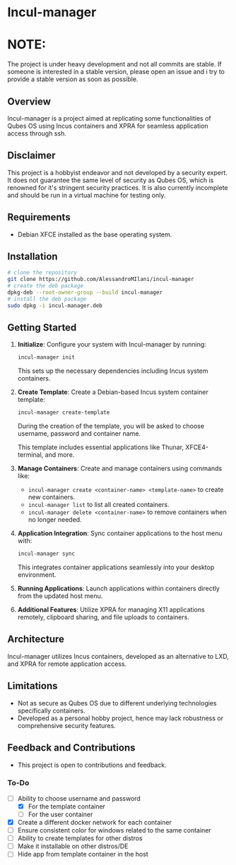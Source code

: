 # Incul-manager


# NOTE:
The project is under heavy development and not all commits are stable. If someone is interested in a stable version, please open an issue and i try to provide a stable version as soon as possible.

## Overview

Incul-manager is a project aimed at replicating some functionalities of Qubes OS using Incus containers and XPRA for seamless application access through ssh.

## Disclaimer

This project is a hobbyist endeavor and not developed by a security expert. It does not guarantee the same level of security as Qubes OS, which is renowned for it's stringent security practices. It is also currently incomplete and should be run in a virtual machine for testing only.

## Requirements

- Debian XFCE installed as the base operating system.

## Installation

   ```bash
   # clone the repository
   git clone https://github.com/AlessandroMIlani/incul-manager
   # create the deb package
   dpkg-deb --root-owner-group --build incul-manager
   # install the deb package
   sudo dpkg -i incul-manager.deb
   ```

## Getting Started

1. **Initialize**: Configure your system with Incul-manager by running:

   ```bash
   incul-manager init
   ```

   This sets up the necessary dependencies including Incus system containers.

2. **Create Template**: Create a Debian-based Incus system container template:

   ```bash
   incul-manager create-template
   ```
   During the creation of the template, you will be asked to choose username, password and container name.

   This template includes essential applications like Thunar, XFCE4-terminal, and more.

3. **Manage Containers**: Create and manage containers using commands like:
   - `incul-manager create <container-name> <template-name>` to create new containers.
   - `incul-manager list` to list all created containers.
   - `incul-manager delete <container-name>` to remove containers when no longer needed.

4. **Application Integration**: Sync container applications to the host menu with:

   ```bash
   incul-manager sync
   ```

   This integrates container applications seamlessly into your desktop environment.

5. **Running Applications**: Launch applications within containers directly from the updated host menu.

6. **Additional Features**: Utilize XPRA for managing X11 applications remotely, clipboard sharing, and file uploads to containers.

## Architecture

Incul-manager utilizes Incus containers, developed as an alternative to LXD, and XPRA for remote application access.

## Limitations

- Not as secure as Qubes OS due to different underlying technologies specifically containers.
- Developed as a personal hobby project, hence may lack robustness or comprehensive security features.

## Feedback and Contributions

- This project is open to contributions and feedback.

### To-Do

- [ ] Ability to choose username and password 
   - [X] For the template container
   - [ ] For the user container
- [X] Create a different docker network for each container
- [ ] Ensure consistent color for windows related to the same container
- [ ] Ability to create templates for other distros
- [ ] Make it installable on other distros/DE
- [ ] Hide app from template container in the host 